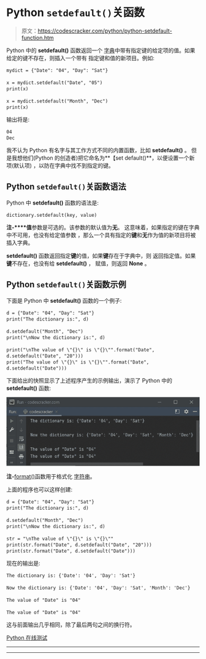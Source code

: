 # Python `setdefault()`关函数

> 原文：<https://codescracker.com/python/python-setdefault-function.htm>

Python 中的 **setdefault()** 函数返回一个 [字典](/python/python-dictionary.htm)中带有指定键的给定项的值。如果给定的键不存在，则插入一个带有 指定键和值的新项目。例如:

```
mydict = {"Date": "04", "Day": "Sat"}

x = mydict.setdefault("Date", "05")
print(x)

x = mydict.setdefault("Month", "Dec")
print(x)
```

输出将是:

```
04
Dec
```

我不认为 Python 有名字与其工作方式不同的内置函数，比如 **setdefault()** 。 但是我想他们(Python 的创造者)把它命名为**【set default()**，以便设置一个新项(默认项) ，以防在字典中找不到指定的键。

## Python `setdefault()`关函数语法

Python 中 **setdefault()** 函数的语法是:

```
dictionary.setdefault(key, value)
```

**注-****值**参数是可选的。该参数的默认值为**无**。 这意味着，如果指定的键在字典中不可用，也没有给定值参数 ，那么一个具有指定的**键**和**无**作为值的新项目将被插入字典。

**setdefault()** 函数返回指定**键**的值，如果**键**存在于字典中，则 返回指定值。如果**键**不存在，也没有给 **setdefault()** ， 赋值，则返回 **None** 。

## Python `setdefault()`关函数示例

下面是 Python 中 **setdefault()** 函数的一个例子:

```
d = {"Date": "04", "Day": "Sat"}
print("The dictionary is:", d)

d.setdefault("Month", "Dec")
print("\nNow the dictionary is:", d)

print("\nThe value of \"{}\" is \"{}\"".format("Date", d.setdefault("Date", "20")))
print("The value of \"{}\" is \"{}\"".format("Date", d.setdefault("Date")))
```

下面给出的快照显示了上述程序产生的示例输出，演示了 Python 中的 **setdefault()** 函数:

![python setdefault function](img/6a1fe5f9b334dc7d0a552c051aafc44b.png)

**注-**[format()](/python/python-format-function.htm)函数用于格式化 [字符串](/python/python-strings.htm)。

上面的程序也可以这样创建:

```
d = {"Date": "04", "Day": "Sat"}
print("The dictionary is:", d)

d.setdefault("Month", "Dec")
print("\nNow the dictionary is:", d)

str = "\nThe value of \"{}\" is \"{}\""
print(str.format("Date", d.setdefault("Date", "20")))
print(str.format("Date", d.setdefault("Date")))
```

现在的输出是:

```
The dictionary is: {'Date': '04', 'Day': 'Sat'}

Now the dictionary is: {'Date': '04', 'Day': 'Sat', 'Month': 'Dec'}

The value of "Date" is "04"

The value of "Date" is "04"
```

这与前面输出几乎相同，除了最后两句之间的换行符。

[Python 在线测试](/exam/showtest.php?subid=10)

* * *

* * *